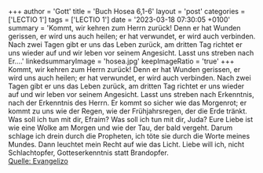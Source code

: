 +++
author = 'Gott'
title = 'Buch Hosea 6,1-6'
layout = 'post'
categories = ['LECTIO 1']
tags = ['LECTIO 1']
date = '2023-03-18 07:30:05 +0100'
summary = 'Kommt, wir kehren zum Herrn zurück! Denn er hat Wunden gerissen, er wird uns auch heilen; er hat verwundet, er wird auch verbinden. Nach zwei Tagen gibt er uns das Leben zurück, am dritten Tag richtet er uns wieder auf und wir leben vor seinem Angesicht. Lasst uns streben nach Er....'
linkedsummaryImage = 'hosea.jpg'
keepImageRatio = 'true'
+++
Kommt, wir kehren zum Herrn zurück! Denn er hat Wunden gerissen, er wird uns auch heilen; er hat verwundet, er wird auch verbinden.
Nach zwei Tagen gibt er uns das Leben zurück, am dritten Tag richtet er uns wieder auf und wir leben vor seinem Angesicht.
Lasst uns streben nach Erkenntnis, nach der Erkenntnis des Herrn.<!--more--> Er kommt so sicher wie das Morgenrot; er kommt zu uns wie der Regen, wie der Frühjahrsregen, der die Erde tränkt.
Was soll ich tun mit dir, Efraim? Was soll ich tun mit dir, Juda? Eure Liebe ist wie eine Wolke am Morgen und wie der Tau, der bald vergeht.
Darum schlage ich drein durch die Propheten, ich töte sie durch die Worte meines Mundes. Dann leuchtet mein Recht auf wie das Licht.
Liebe will ich, nicht Schlachtopfer, Gotteserkenntnis statt Brandopfer.<br> [Quelle: Evangelizo](https://evangeliumtagfuertag.org/DE/gospel)